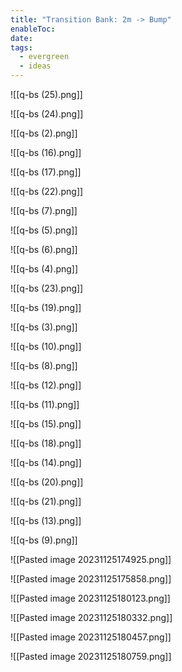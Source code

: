 ```yaml
---
title: "Transition Bank: 2m -> Bump"
enableToc: 
date: 
tags:
  - evergreen
  - ideas
---
```

![[q-bs (25).png]]

![[q-bs (24).png]]

![[q-bs (2).png]]

![[q-bs (16).png]]

![[q-bs (17).png]]

![[q-bs (22).png]]

![[q-bs (7).png]]

![[q-bs (5).png]]

![[q-bs (6).png]]

![[q-bs (4).png]]

![[q-bs (23).png]]

![[q-bs (19).png]]

![[q-bs (3).png]]

![[q-bs (10).png]]

![[q-bs (8).png]]

![[q-bs (12).png]]

![[q-bs (11).png]]

![[q-bs (15).png]]

![[q-bs (18).png]]

![[q-bs (14).png]]

![[q-bs (20).png]]

![[q-bs (21).png]]

![[q-bs (13).png]]

![[q-bs (9).png]]

![[Pasted image 20231125174925.png]]

![[Pasted image 20231125175858.png]]

![[Pasted image 20231125180123.png]]

![[Pasted image 20231125180332.png]]

![[Pasted image 20231125180457.png]]

![[Pasted image 20231125180759.png]]